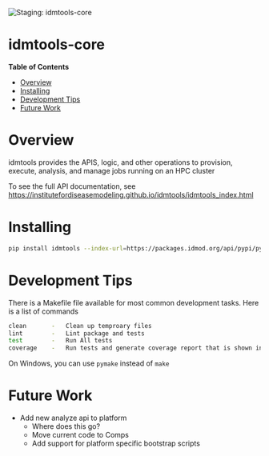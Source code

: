 ![Staging: idmtools-core](https://github.com/InstituteforDiseaseModeling/idmtools/workflows/Staging:%20idmtools-core/badge.svg?branch=dev)

# idmtools-core

<!-- START doctoc generated TOC please keep comment here to allow auto update -->
<!-- DON'T EDIT THIS SECTION, INSTEAD RE-RUN doctoc TO UPDATE -->
**Table of Contents**

- [Overview](#overview)
- [Installing](#installing)
- [Development Tips](#development-tips)
- [Future Work](#future-work)

<!-- END doctoc generated TOC please keep comment here to allow auto update -->

# Overview

idmtools provides the APIS, logic, and other operations to provision, execute, analysis, and manage jobs running on an HPC cluster

To see the full API documentation, see https://institutefordiseasemodeling.github.io/idmtools/idmtools_index.html


# Installing

```bash
pip install idmtools --index-url=https://packages.idmod.org/api/pypi/pypi-production/simple
```

# Development Tips

There is a Makefile file available for most common development tasks. Here is a list of commands

```bash
clean       -   Clean up temproary files
lint        -   Lint package and tests
test        -   Run All tests
coverage    -   Run tests and generate coverage report that is shown in browser
```

On Windows, you can use `pymake` instead of `make`

# Future Work

* Add new analyze api to platform
    * Where does this go?
    * Move current code to Comps
    * Add support for platform specific bootstrap scripts
